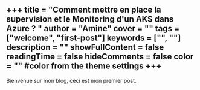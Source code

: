 +++
title = "Comment mettre en place la supervision et le Monitoring d'un AKS dans Azure ? "
author = "Amine"
cover = ""
tags = ["welcome", "first-post"]
keywords = ["", ""]
description = ""
showFullContent = false
readingTime = false
hideComments = false
color = "" #color from the theme settings
+++
---
Bienvenue sur mon blog, ceci est mon premier post.